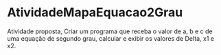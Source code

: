 # AtividadeMapaEquacao2Grau
Atividade proposta, Criar um programa que receba o valor de a, b e c de uma equação de segundo grau, calcular e exibir os valores de Delta, x1 e x2.